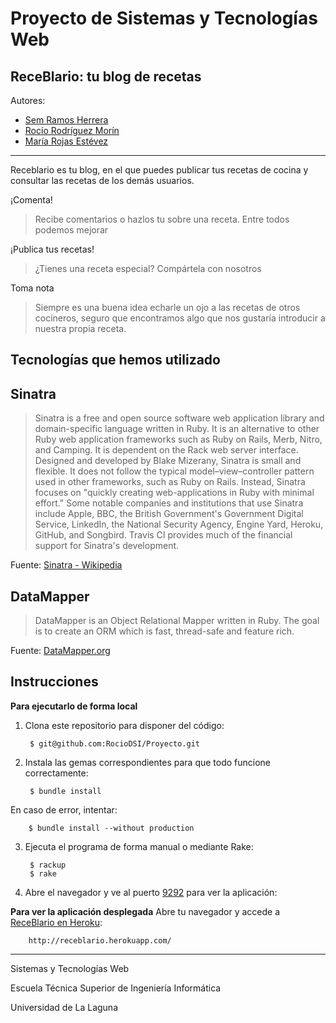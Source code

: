 Proyecto de Sistemas y Tecnologías Web
========

## ReceBlario: tu blog de recetas

Autores:
* [Sem Ramos Herrera](https://campusvirtual.ull.es/1415/user/view.php?id=2643&course=5678)
* [Rocío Rodríguez Morín](https://campusvirtual.ull.es/1415/user/view.php?id=6590&course=5678)
* [María Rojas Estévez](https://campusvirtual.ull.es/1415/user/view.php?id=15022&course=5678)

---------------------------------------

Receblario es tu blog, en el que puedes publicar tus recetas de cocina y consultar las recetas de los demás usuarios.

¡Comenta!
> Recibe comentarios o hazlos tu sobre una receta. Entre todos podemos mejorar

¡Publica tus recetas!
> ¿Tienes una receta especial? Compártela con nosotros

Toma nota
> Siempre es una buena idea echarle un ojo a las recetas de otros cocineros, seguro que encontramos algo que nos gustaría introducir a nuestra propia receta.

## Tecnologías que hemos utilizado

Sinatra
-------
> Sinatra is a free and open source software web application library and domain-specific language written in Ruby. It is an alternative to other Ruby web application frameworks such as Ruby on Rails, Merb, Nitro, and Camping. It is dependent on the Rack web server interface. Designed and developed by Blake Mizerany, Sinatra is small and flexible. It does not follow the typical model–view–controller pattern used in other frameworks, such as Ruby on Rails. Instead, Sinatra focuses on "quickly creating web-applications in Ruby with minimal effort." Some notable companies and institutions that use Sinatra include Apple, BBC, the British Government's Government Digital Service, LinkedIn, the National Security Agency, Engine Yard, Heroku, GitHub, and Songbird. Travis CI provides much of the financial support for Sinatra's development.

Fuente: [Sinatra - Wikipedia](http://en.wikipedia.org/wiki/Sinatra_(software))

DataMapper
----------
> DataMapper is an Object Relational Mapper written in Ruby. The goal is to create an ORM which is fast, thread-safe and feature rich.

Fuente: [DataMapper.org](http://datamapper.org/)

Instrucciones
-------------
**Para ejecutarlo de forma local**

1. Clona este repositorio para disponer del código:

        $ git@github.com:RocioDSI/Proyecto.git

2. Instala las gemas correspondientes para que todo funcione correctamente:

        $ bundle install

En caso de error, intentar:

        $ bundle install --without production

3. Ejecuta el programa de forma manual o mediante Rake:

        $ rackup
        $ rake

5. Abre el navegador y ve al puerto [9292](http://localhost:9292/) para ver la aplicación:


**Para ver la aplicación desplegada**
Abre tu navegador y accede a [ReceBlario en Heroku](http://receblario.herokuapp.com/):

        http://receblario.herokuapp.com/

---
Sistemas y Tecnologías Web

Escuela Técnica Superior de Ingeniería Informática

Universidad de La Laguna
